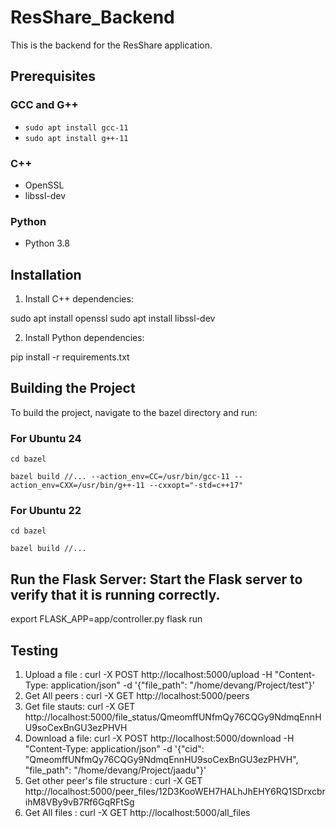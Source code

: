 # ResShare_Backend

This is the backend for the ResShare application.

## Prerequisites

### GCC and G++
- `sudo apt install gcc-11`
- `sudo apt install g++-11`

### C++
- OpenSSL
- libssl-dev

### Python
- Python 3.8

## Installation

1. Install C++ dependencies:

sudo apt install openssl
sudo apt install libssl-dev


2. Install Python dependencies:

pip install -r requirements.txt

## Building the Project

To build the project, navigate to the bazel directory and run:



### For Ubuntu 24
`cd bazel`


`
bazel build //... --action_env=CC=/usr/bin/gcc-11 --action_env=CXX=/usr/bin/g++-11 --cxxopt="-std=c++17"
`

### For Ubuntu 22
`cd bazel`


`bazel build //...`


## Run the Flask Server: Start the Flask server to verify that it is running correctly.

export FLASK_APP=app/controller.py
flask run

## Testing

1) Upload a file : curl -X POST http://localhost:5000/upload -H "Content-Type: application/json" -d '{"file_path": "/home/devang/Project/test"}'
2) Get All peers : curl -X GET http://localhost:5000/peers
3) Get file stauts: curl -X GET http://localhost:5000/file_status/QmeomffUNfmQy76CQGy9NdmqEnnHU9soCexBnGU3ezPHVH
4) Download a file: curl -X POST http://localhost:5000/download -H "Content-Type: application/json" -d '{"cid": "QmeomffUNfmQy76CQGy9NdmqEnnHU9soCexBnGU3ezPHVH", "file_path": "/home/devang/Project/jaadu"}'
5) Get other peer's file structure : curl -X GET http://localhost:5000/peer_files/12D3KooWEH7HALhJhEHY6RQ1SDrxcbrihM8VBy9vB7Rf6GqRFtSg
6) Get All files : curl -X GET http://localhost:5000/all_files
